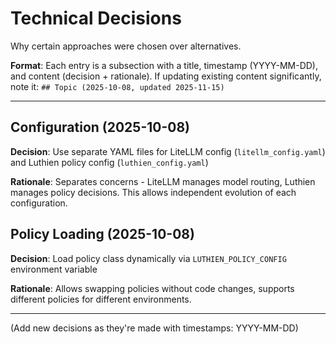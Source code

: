 # Technical Decisions

Why certain approaches were chosen over alternatives.

**Format**: Each entry is a subsection with a title, timestamp (YYYY-MM-DD), and content (decision + rationale).
If updating existing content significantly, note it: `## Topic (2025-10-08, updated 2025-11-15)`

---

## Configuration (2025-10-08)

**Decision**: Use separate YAML files for LiteLLM config (`litellm_config.yaml`) and Luthien policy config (`luthien_config.yaml`)

**Rationale**: Separates concerns - LiteLLM manages model routing, Luthien manages policy decisions. This allows independent evolution of each configuration.

## Policy Loading (2025-10-08)

**Decision**: Load policy class dynamically via `LUTHIEN_POLICY_CONFIG` environment variable

**Rationale**: Allows swapping policies without code changes, supports different policies for different environments.

---

(Add new decisions as they're made with timestamps: YYYY-MM-DD)
